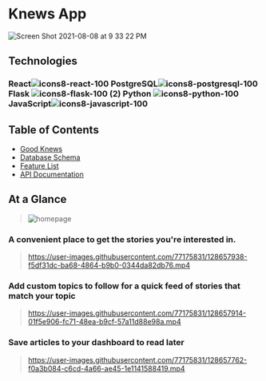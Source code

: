 # Knews App
![Screen Shot 2021-08-08 at 9 33 22 PM](https://user-images.githubusercontent.com/77175831/128655427-a359f85a-8b3e-4cef-a0f0-807de1069b30.png)

## Technologies
### React![icons8-react-100](https://user-images.githubusercontent.com/77175831/128655462-ae9673cb-67d2-4df3-bc52-2c43b6419834.png) PostgreSQL![icons8-postgresql-100](https://user-images.githubusercontent.com/77175831/128655482-b4743976-babd-4fc9-a2a3-8d2ef6c616d6.png) Flask ![icons8-flask-100 (2)](https://user-images.githubusercontent.com/77175831/128655684-3e655dc3-becd-4a56-9576-30fc8e5fdf8f.png) Python ![icons8-python-100](https://user-images.githubusercontent.com/77175831/128655745-4e1ea395-cc70-4a82-a959-bd067d4950e6.png) JavaScript![icons8-javascript-100](https://user-images.githubusercontent.com/77175831/128655574-0026d8d0-3550-4bc0-b322-eea219812c3c.png) 
## Table of Contents
 - [Good Knews](https://github.com/johnshivers3/Knews/wiki/Good-Knews!)
 - [Database Schema](https://github.com/johnshivers3/Knews/wiki/Database-Schema)
 - [Feature List](https://github.com/johnshivers3/Knews/wiki/Feature-List)
 - [API Documentation](https://github.com/johnshivers3/Knews/wiki/API-Documentation)


## At a Glance
> ![homepage](https://user-images.githubusercontent.com/77175831/128657724-86d6188a-bba9-4dd9-8230-326576437e45.jpg)

### A convenient place to get the stories you're interested in.
> https://user-images.githubusercontent.com/77175831/128657938-f5df31dc-ba68-4864-b9b0-0344da82db76.mp4

### Add custom topics to follow for a quick feed of stories that match your topic
> https://user-images.githubusercontent.com/77175831/128657914-01f5e906-fc71-48ea-b9cf-57a11d88e98a.mp4



### Save articles to your dashboard to read later
> https://user-images.githubusercontent.com/77175831/128657762-f0a3b084-c6cd-4a66-ae45-1e1141588419.mp4
